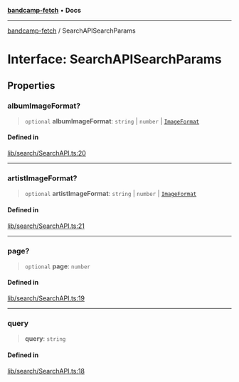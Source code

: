 [**bandcamp-fetch**](../README.md) • **Docs**

***

[bandcamp-fetch](../README.md) / SearchAPISearchParams

# Interface: SearchAPISearchParams

## Properties

### albumImageFormat?

> `optional` **albumImageFormat**: `string` \| `number` \| [`ImageFormat`](ImageFormat.md)

#### Defined in

[lib/search/SearchAPI.ts:20](https://github.com/patrickkfkan/bandcamp-fetch/blob/be622bf87b8ac66e98b356306b6a650b7972970c/src/lib/search/SearchAPI.ts#L20)

***

### artistImageFormat?

> `optional` **artistImageFormat**: `string` \| `number` \| [`ImageFormat`](ImageFormat.md)

#### Defined in

[lib/search/SearchAPI.ts:21](https://github.com/patrickkfkan/bandcamp-fetch/blob/be622bf87b8ac66e98b356306b6a650b7972970c/src/lib/search/SearchAPI.ts#L21)

***

### page?

> `optional` **page**: `number`

#### Defined in

[lib/search/SearchAPI.ts:19](https://github.com/patrickkfkan/bandcamp-fetch/blob/be622bf87b8ac66e98b356306b6a650b7972970c/src/lib/search/SearchAPI.ts#L19)

***

### query

> **query**: `string`

#### Defined in

[lib/search/SearchAPI.ts:18](https://github.com/patrickkfkan/bandcamp-fetch/blob/be622bf87b8ac66e98b356306b6a650b7972970c/src/lib/search/SearchAPI.ts#L18)
